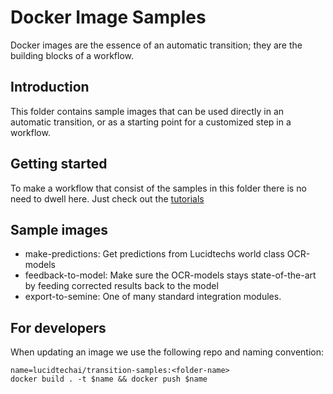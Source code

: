 # Docker Image Samples
Docker images are the essence of an automatic transition;
they are the building blocks of a workflow.


## Introduction
This folder contains sample images that can be used directly in an automatic transition, 
or as a starting point for a customized step in a workflow.


## Getting started
To make a workflow that consist of the samples in this folder 
there is no need to dwell here. Just check out the 
[tutorials](https://github.com/LucidtechAI/las-docs/tree/master/tutorials/README.md)

## Sample images
* make-predictions: Get predictions from Lucidtechs world class OCR-models
* feedback-to-model: Make sure the OCR-models stays state-of-the-art by feeding corrected results back to the model 
* export-to-semine: One of many standard integration modules. 

## For developers
When updating an image we use the following repo and naming convention: 
```
name=lucidtechai/transition-samples:<folder-name>
docker build . -t $name && docker push $name
```